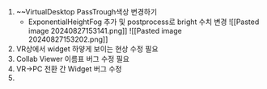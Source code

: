 1. ~~VirtualDesktop PassTrough색상 변경하기
   -  ExponentialHeightFog 추가 및 postprocess로 bright 수치 변경
    ![[Pasted image 20240827153141.png]]
    ![[Pasted image 20240827153202.png]]
2. VR상에서 widget 하얗게 보이는 현상 수정 필요 
3. Collab Viewer 이름표 버그 수정 필요
4. VR->PC 전환 간 Widget 버그 수정
5. 